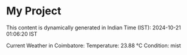 # My Project

This content is dynamically generated in Indian Time (IST): 2024-10-21 01:06:20 IST


Current Weather in Coimbatore:
Temperature: 23.88 °C
Condition: mist
